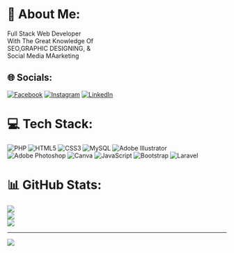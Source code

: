 # 💫 About Me:
Full Stack Web Developer <br>With The Great Knowledge Of <br>SEO,GRAPHIC DESIGNING, &<br>Social Media MAarketing


## 🌐 Socials:
[![Facebook](https://img.shields.io/badge/Facebook-%231877F2.svg?logo=Facebook&logoColor=white)](https://facebook.com/thedevabdul) [![Instagram](https://img.shields.io/badge/Instagram-%23E4405F.svg?logo=Instagram&logoColor=white)](https://instagram.com/thedevabdul) [![LinkedIn](https://img.shields.io/badge/LinkedIn-%230077B5.svg?logo=linkedin&logoColor=white)](https://linkedin.com/in/thedevabdul) 

# 💻 Tech Stack:
![PHP](https://img.shields.io/badge/php-%23777BB4.svg?style=for-the-badge&logo=php&logoColor=white) ![HTML5](https://img.shields.io/badge/html5-%23E34F26.svg?style=for-the-badge&logo=html5&logoColor=white) ![CSS3](https://img.shields.io/badge/css3-%231572B6.svg?style=for-the-badge&logo=css3&logoColor=white) ![MySQL](https://img.shields.io/badge/mysql-%2300000f.svg?style=for-the-badge&logo=mysql&logoColor=white) ![Adobe Illustrator](https://img.shields.io/badge/adobe%20illustrator-%23FF9A00.svg?style=for-the-badge&logo=adobe%20illustrator&logoColor=white) ![Adobe Photoshop](https://img.shields.io/badge/adobe%20photoshop-%2331A8FF.svg?style=for-the-badge&logo=adobe%20photoshop&logoColor=white) ![Canva](https://img.shields.io/badge/Canva-%2300C4CC.svg?style=for-the-badge&logo=Canva&logoColor=white) ![JavaScript](https://img.shields.io/badge/javascript-%23323330.svg?style=for-the-badge&logo=javascript&logoColor=%23F7DF1E) ![Bootstrap](https://img.shields.io/badge/bootstrap-%238511FA.svg?style=for-the-badge&logo=bootstrap&logoColor=white) ![Laravel](https://img.shields.io/badge/laravel-%23FF2D20.svg?style=for-the-badge&logo=laravel&logoColor=white)
# 📊 GitHub Stats:
![](https://github-readme-stats.vercel.app/api?username=thedevabdul&theme=dark&hide_border=false&include_all_commits=true&count_private=true)<br/>
![](https://github-readme-streak-stats.herokuapp.com/?user=thedevabdul&theme=dark&hide_border=false)<br/>
![](https://github-readme-stats.vercel.app/api/top-langs/?username=thedevabdul&theme=dark&hide_border=false&include_all_commits=true&count_private=true&layout=compact)

---
[![](https://visitcount.itsvg.in/api?id=thedevabdul&icon=0&color=0)](https://visitcount.itsvg.in)

<!-- Proudly created with GPRM ( https://gprm.itsvg.in ) -->
